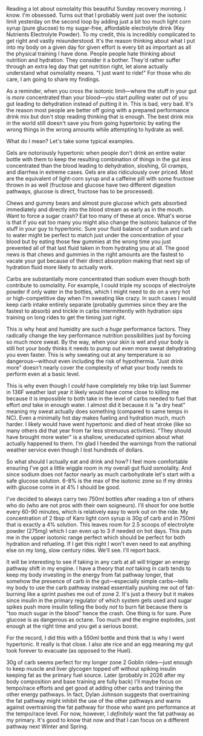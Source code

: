 Reading a lot about osmolality this beautiful Sunday recovery morning. I know. I'm obsessed. Turns out that I probably went just over the isotonic limit yesterday on the second loop by adding just a bit too much light corn syrup (pure glucose) to my sugar-free, affordable electrolyte drink (Key Nutrients Electrolyte Powder). To my credit, this is incredibly complicated to get right and vastly misunderstood. It's the reason thinking about what I put into my body on a given day for given effort is every bit as important as all the physical training I have done. People people hate thinking about nutrition and hydration. They consider it a bother. They'd rather suffer through an extra leg day that get nutrition right, let alone actually understand what osmolality means. "I just want to ride!" For those who _do_ care, I am going to share my findings.

As a reminder, when you cross the isotonic limit—where the stuff in your gut is _more_ concentrated than your blood—you start _pulling_ water out of you gut leading to dehydration instead of putting it in. This is bad, very bad. It's the reason most people are better off going with a prepared performance drink mix but don't stop reading thinking that is enough. The best drink mix in the world still doesn't save you from going hypertonic by eating the wrong things in the wrong amounts while attempting to hydrate as well.

What do I mean? Let's take some typical examples.

Gels are notoriously hypertonic when people don't drink an entire water bottle with them to keep the resulting combination of things in the gut _less_ concentrated than the blood leading to dehydration, sloshing, GI cramps, and diarrhea in extreme cases. Gels are also ridiculously over priced. Most are the equivalent of light-corn syrup and a caffeine pill with some fructose thrown in as well (fructose and glucose have two different digestion pathways, glucose is direct, fructose has to be processed).

Chews and gummy bears and almost pure glucose which gets absorbed immediately and directly into the blood stream as early as in the mouth. Want to force a sugar crash? Eat too many of these at once. What's worse is that if you eat too many you might also change the isotonic balance of the stuff in your guy to hypertonic. Sure your fluid balance of sodium and carb to water might be perfect to match just under the concentration of your blood but by eating those few gummies at the wrong time you just prevented all of that last fluid taken in from hydrating you at all. The good news is that chews and gummies in the right amounts are the fastest to vacate your gut because of their direct absorption  making that next sip of hydration fluid more likely to actually work.

Carbs are substantially more concentrated than sodium even though both contribute to osmolality. For example, I could triple my scoops of electrolyte powder if only water in the bottles, which I might need to do on a very hot or high-competitive day when I'm sweating like crazy. In such cases I would keep carb intake entirely separate (probably gummies since they are the fastest to absorb) and trickle in carbs intermittently with hydration sips training on long rides to get the timing just right.

This is why heat and humidity are such a _huge_ performance factors. They radically change the key performance nutrition possibilities just by forcing so much more sweat. By the way, when your skin is wet and your body is still hot your body thinks it needs to pump out even more sweat dehydrating you even faster. This is why sweating out at any temperature is so dangerous—without even including the risk of hypothermia. "Just drink more" doesn't nearly cover the complexity of what your body needs to perform even at a basic level.

This is why even though I _could_ have completely my bike trip last Summer in 136F weather last year it likely would have come close to killing me because it is impossible to both take in the level of carbs needed to fuel that effort _and_ take in enough water. I almost did it because it is "a dry heat" meaning my sweat actually does something (compared to same temps in NC). Even a minimally hot day makes fueling and hydration much, much harder. I likely would have went hypertonic and died of heat stroke (like so many others did that year from far less strenuous activities). "They should have brought more water" is a shallow, uneducated opinion about what actually happened to them. I'm glad I heeded the warnings from the national weather service even though I lost hundreds of dollars.

So what should I actually eat and drink and how? I feel more comfortable ensuring I've got a little wiggle room in my overall gut fluid osmolality.  And since sodium does not factor nearly as much carbohydrate let's start with a safe glucose solution. 6-8% is the max of the isotonic zone so if my drinks with glucose come in at 4% I should be good.

I've decided to always carry two 750ml bottles after reading a ton of others who do (who are not pros with their own soigneurs). I'll shoot for one bottle every 60-90 minutes, which is relatively easy to work out on the ride. My concentration of 2 tbsp of Karo light corn syrup is 30g of carb and in 750ml that is exactly a 4% solution. This leaves room for 2.5 scoops of electrolyte powder (275mg) which I can even up to 3 if needed on hot days. This puts me in the upper isotonic range perfect which should be perfect for both hydration and refueling. If I get this right I won't even need to eat anything else on my long, slow century rides. We'll see. I'll report back.

It will be interesting to see if taking in any carb at all will trigger an energy pathway shift in my engine. I have a theory that _not_ taking in carb tends to keep my body investing in the energy from fat pathway longer, that somehow the presence of carb in the gut—especially simple carbs—tells my body to use the carb pathway instead essentially pushing me out of fat-burning like a sprint pushes me out of zone 2. It's just a theory but it makes since insulin in the primary regulator of which system gets used and sugar spikes push more insulin telling the body _not_ to burn fat because there is "too much sugar in the blood" hence the crash. One thing is for sure. Pure glucose is as dangerous as octane. Too much and the engine explodes, just enough at the right time and you get a serious boost.

For the record, I did this with a 550ml bottle and think that is why I went hypertonic. It really is that close. I also ate rice and an egg meaning my gut took forever to evacuate (as opposed to the Huel).

30g of carb seems perfect for my longer zone 2 Goblin rides—just enough to keep muscle and liver glycogen topped off without spiking insulin keeping fat as the primary fuel source. Later (probably in 2026 after my body composition and base training are fully back) I'll maybe focus on tempo/race efforts and get good at adding other carbs and training the other energy pathways. In fact, Dylan Johnson suggests that overtraining the fat pathway might inhibit the use of the other pathways and warns against overtraining the fat pathway for those who want pro performance at the tempo/race level. For now, however, I _definitely_ want the fat pathway as my primary. It's good to know that now and that I can focus on a different pathway next Winter and Spring.



